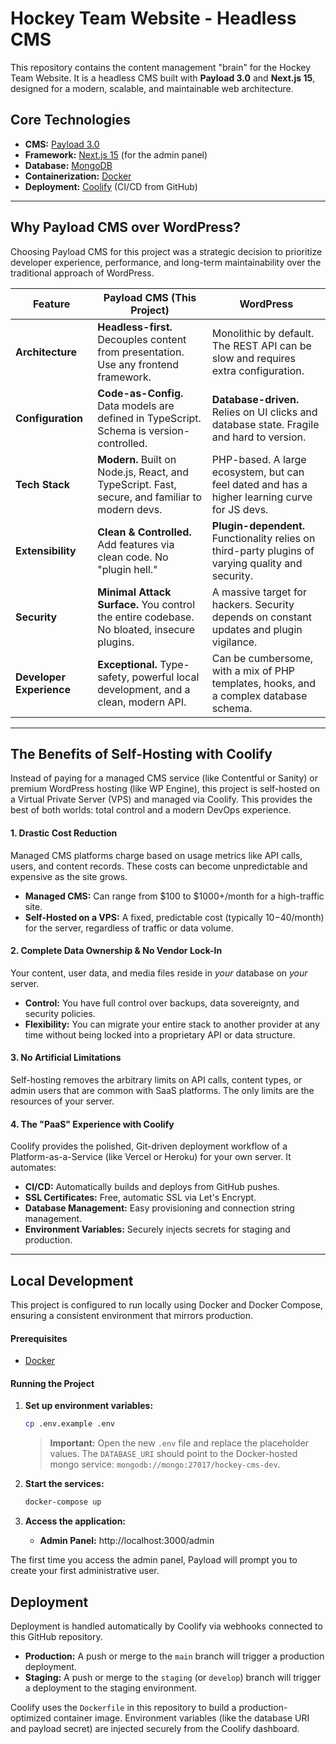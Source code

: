 # Hockey Team Website - Headless CMS

This repository contains the content management "brain" for the Hockey Team Website. It is a headless CMS built with **Payload 3.0** and **Next.js 15**, designed for a modern, scalable, and maintainable web architecture.


## Core Technologies

*   **CMS:** [Payload 3.0](https://payloadcms.com)
*   **Framework:** [Next.js 15](https://nextjs.org) (for the admin panel)
*   **Database:** [MongoDB](https://www.mongodb.com/)
*   **Containerization:** [Docker](https://www.docker.com/)
*   **Deployment:** [Coolify](https://coolify.io) (CI/CD from GitHub)

---

## Why Payload CMS over WordPress?

Choosing Payload CMS for this project was a strategic decision to prioritize developer experience, performance, and long-term maintainability over the traditional approach of WordPress.

| Feature                  | Payload CMS (This Project)                                                              | WordPress                                                                          |
| ------------------------ | --------------------------------------------------------------------------------------- | ---------------------------------------------------------------------------------- |
| **Architecture**         | **Headless-first.** Decouples content from presentation. Use any frontend framework.      | Monolithic by default. The REST API can be slow and requires extra configuration.  |
| **Configuration**        | **Code-as-Config.** Data models are defined in TypeScript. Schema is version-controlled. | **Database-driven.** Relies on UI clicks and database state. Fragile and hard to version. |
| **Tech Stack**           | **Modern.** Built on Node.js, React, and TypeScript. Fast, secure, and familiar to modern devs. | PHP-based. A large ecosystem, but can feel dated and has a higher learning curve for JS devs. |
| **Extensibility**        | **Clean & Controlled.** Add features via clean code. No "plugin hell."                    | **Plugin-dependent.** Functionality relies on third-party plugins of varying quality and security. |
| **Security**             | **Minimal Attack Surface.** You control the entire codebase. No bloated, insecure plugins. | A massive target for hackers. Security depends on constant updates and plugin vigilance. |
| **Developer Experience** | **Exceptional.** Type-safety, powerful local development, and a clean, modern API.       | Can be cumbersome, with a mix of PHP templates, hooks, and a complex database schema. |

---

## The Benefits of Self-Hosting with Coolify

Instead of paying for a managed CMS service (like Contentful or Sanity) or premium WordPress hosting (like WP Engine), this project is self-hosted on a Virtual Private Server (VPS) and managed via Coolify. This provides the best of both worlds: total control and a modern DevOps experience.

#### 1. Drastic Cost Reduction
Managed CMS platforms charge based on usage metrics like API calls, users, and content records. These costs can become unpredictable and expensive as the site grows.

*   **Managed CMS:** Can range from $100 to $1000+/month for a high-traffic site.
*   **Self-Hosted on a VPS:** A fixed, predictable cost (typically $10-$40/month) for the server, regardless of traffic or data volume.

#### 2. Complete Data Ownership & No Vendor Lock-In
Your content, user data, and media files reside in *your* database on *your* server.
*   **Control:** You have full control over backups, data sovereignty, and security policies.
*   **Flexibility:** You can migrate your entire stack to another provider at any time without being locked into a proprietary API or data structure.

#### 3. No Artificial Limitations
Self-hosting removes the arbitrary limits on API calls, content types, or admin users that are common with SaaS platforms. The only limits are the resources of your server.

#### 4. The "PaaS" Experience with Coolify
Coolify provides the polished, Git-driven deployment workflow of a Platform-as-a-Service (like Vercel or Heroku) for your own server. It automates:
*   **CI/CD:** Automatically builds and deploys from GitHub pushes.
*   **SSL Certificates:** Free, automatic SSL via Let's Encrypt.
*   **Database Management:** Easy provisioning and connection string management.
*   **Environment Variables:** Securely injects secrets for staging and production.

---

## Local Development

This project is configured to run locally using Docker and Docker Compose, ensuring a consistent environment that mirrors production.

#### Prerequisites
*   [Docker](https://www.docker.com/get-started)

#### Running the Project

1.  **Set up environment variables:**
    ```bash
    cp .env.example .env
    ```
    > **Important:** Open the new `.env` file and replace the placeholder values. The `DATABASE_URI` should point to the Docker-hosted mongo service: `mongodb://mongo:27017/hockey-cms-dev`.

2.  **Start the services:**
    ```bash
    docker-compose up
    ```

3.  **Access the application:**
    *   **Admin Panel:** http://localhost:3000/admin

The first time you access the admin panel, Payload will prompt you to create your first administrative user.

## Deployment

Deployment is handled automatically by Coolify via webhooks connected to this GitHub repository.

*   **Production:** A push or merge to the `main` branch will trigger a production deployment.
*   **Staging:** A push or merge to the `staging` (or `develop`) branch will trigger a deployment to the staging environment.

Coolify uses the `Dockerfile` in this repository to build a production-optimized container image. Environment variables (like the database URI and payload secret) are injected securely from the Coolify dashboard.


